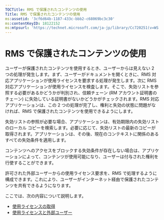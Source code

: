 ```yaml
---
TOCTitle: RMS で保護されたコンテンツの使用
Title: RMS で保護されたコンテンツの使用
ms:assetid: '3cf6d64b-1187-433c-bbb2-c68069bc3c30'
ms:contentKeyID: 18122152
ms:mtpsurl: 'https://technet.microsoft.com/ja-jp/library/Cc720251(v=WS.10)'
---
```


RMS で保護されたコンテンツの使用
================================

ユーザーが保護されたコンテンツを使用するとき、ユーザーからは見えない 2 つの処理が発生します。まず、ユーザーがドキュメントを開くときに、RMS 対応アプリケーションが使用ライセンスを要求する処理が発生します。次に RMS 対応アプリケーションが使用ライセンスを検査します。そこで、失効リストを参照する必要があるかどうかが判別され、信頼チェーン (RM アカウント証明書のチェーン) に失効している証明書がないかどうかがチェックされます。RMS 対応アプリケーションは、この 2 つの処理が完了し、権利と失効の状態に問題がなければ、RMS で保護されたコンテンツを使用できるようにします。

失効リストの参照が必要な場合、アプリケーションは、有効期限内の失効リストのローカル コピーを検索します。必要に応じて、失効リストの最新のコピーが取得されます。アプリケーションは、その後、現在のコンテキストに関係のあるすべての失効条件を適用します。

コンテンツへのアクセスをブロックする失効条件が存在しない場合は、アプリケーションによって、コンテンツが使用可能になり、ユーザーは付与された権利を行使することができます。

許可された外部ユーザーからの使用ライセンス要求を、RMS で処理するように構成できます。これにより、ユーザーがインターネット経由で保護されたコンテンツを共有できるようになります。

ここでは、次の内容について説明します。

-   [使用ライセンスの取得](https://technet.microsoft.com/0b6cde34-418a-4dee-9d27-b65b93b535ac)
-   [使用ライセンスと外部ユーザー](https://technet.microsoft.com/02db9bda-180e-438f-863d-26252083a471)

